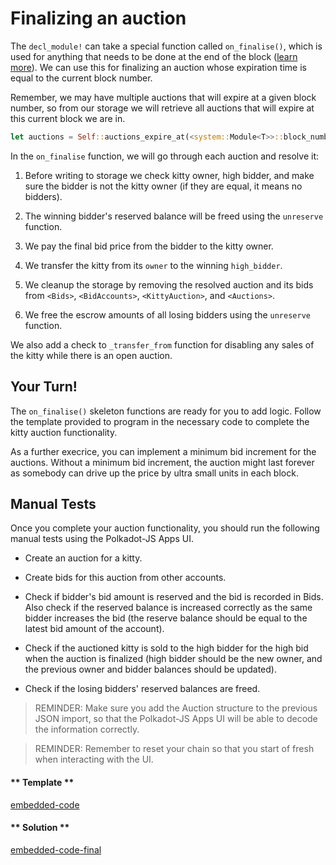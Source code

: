 Finalizing an auction
===

The `decl_module!` can take a special function called `on_finalise()`, which is used for anything that needs to be done at the end of the block ([learn more](https://substrate.readme.io/docs/decl_module#section-on_initialise-and-on_finalise-)). We can use this for finalizing an auction whose expiration time is equal to the current block number.

Remember, we may have multiple auctions that will expire at a given block number, so from our storage we will retrieve all auctions that will expire at this current block we are in.

```rust
let auctions = Self::auctions_expire_at(<system::Module<T>>::block_number());
```

In the `on_finalise` function, we will go through each auction and resolve it:

1. Before writing to storage we check kitty owner, high bidder, and make sure the bidder is not the kitty owner (if they are equal, it means no bidders).

2. The winning bidder's reserved balance will be freed using the `unreserve` function.

3. We pay the final bid price from the bidder to the kitty owner.

4. We transfer the kitty from its `owner` to the winning `high_bidder`.

5. We cleanup the storage by removing the resolved auction and its bids from `<Bids>`, `<BidAccounts>`, `<KittyAuction>`, and `<Auctions>`.

6. We free the escrow amounts of all losing bidders using the `unreserve` function.

We also add a check to `_transfer_from` function for disabling any sales of the kitty while there is an open auction.

## Your Turn!

The `on_finalise()` skeleton functions are ready for you to add logic. Follow the template provided to program in the necessary code to complete the kitty auction functionality.

As a further execrice, you can implement a minimum bid increment for the auctions. Without a minimum bid increment, the auction might last forever as somebody can drive up the price by ultra small units in each block.

## Manual Tests

Once you complete your auction functionality, you should run the following manual tests using the Polkadot-JS Apps UI.

- Create an auction for a kitty.

- Create bids for this auction from other accounts.

- Check if bidder's bid amount is reserved and the bid is recorded in Bids. Also check if the reserved balance is increased correctly as the same bidder increases the bid (the reserve balance should be equal to the latest bid amount of the account).

- Check if the auctioned kitty is sold to the high bidder for the high bid when the auction is finalized (high bidder should be the new owner, and the previous owner and bidder balances should be updated).

- Check if the losing bidders' reserved balances are freed.

> REMINDER: Make sure you add the Auction structure to the previous JSON import, so that the Polkadot-JS Apps UI will be able to decode the information correctly.

> REMINDER: Remember to reset your chain so that you start of fresh when interacting with the UI.

<!-- tabs:start -->

#### ** Template **

[embedded-code](./assets/5.3-template.rs ':include :type=code embed-template')

#### ** Solution **

[embedded-code-final](./assets/5.3-finished-code.rs ':include :type=code embed-final')

<!-- tabs:end -->
